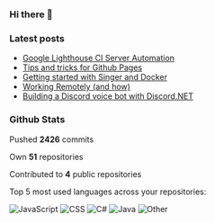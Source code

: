 ### Hi there 👋

### Latest posts
<!-- BLOGPOSTS:START -->
- [Google Lighthouse CI Server Automation](http://dkdevelopment.net/lighthouse-ci-server-automation/)
- [Tips and tricks for Github Pages](http://dkdevelopment.net/tips-and-tricks-for-github-pages/)
- [Getting started with Singer and Docker](http://dkdevelopment.net/2020/06/14/singer-io-with-docker/)
- [Working Remotely (and how)](http://dkdevelopment.net/2019/05/25/working-remotely/)
- [Building a Discord voice bot with Discord.NET](http://dkdevelopment.net/2019/02/18/discord-voice-bot/)
<!-- BLOGPOSTS:END -->

### Github Stats

Pushed **2426** commits

Own **51** repositories

Contributed to **4** public repositories

Top 5 most used languages across your repositories:

![JavaScript](https://img.shields.io/static/v1?style=flat-square&label=%E2%A0%80&color=555&labelColor=%23f1e05a&message=JavaScript%EF%B8%B172.3%25)
![CSS](https://img.shields.io/static/v1?style=flat-square&label=%E2%A0%80&color=555&labelColor=%23563d7c&message=CSS%EF%B8%B19.1%25)
![C#](https://img.shields.io/static/v1?style=flat-square&label=%E2%A0%80&color=555&labelColor=%23178600&message=C%23%EF%B8%B15.8%25)
![Java](https://img.shields.io/static/v1?style=flat-square&label=%E2%A0%80&color=555&labelColor=%23b07219&message=Java%EF%B8%B15.2%25)
![Other](https://img.shields.io/static/v1?style=flat-square&label=%E2%A0%80&color=555&labelColor=%23ededed&message=Other%EF%B8%B17.4%25)
